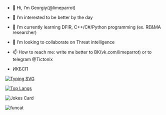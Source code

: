 - 👋 Hi, I’m Georgiy(@limeparrot)
- 👀 I’m interested to be better by the day
- 🌱 I’m currently learning DFIR, C++/C#/Python programming (ex. RE&MA researcher)
- 💞️ I’m looking to collaborate on Threat intelligence
- 📫 How to reach me: write me better to ВК(vk.com/limeparrot) or to telegram @Tictonix

- ИКБСП
<!---
limeparrot/limeparrot is a ✨ special ✨ repository because its `README.md` (this file) appears on your GitHub profile.
You can click the Preview link to take a look at your changes.
--->
[![Typing SVG](https://readme-typing-svg.herokuapp.com?color=%2336BCF7&lines=Computer+science+student)](https://git.io/typing-svg)

[![Top Langs](https://github-readme-stats.vercel.app/api/top-langs/?username=limeparrot&layout=compact)](https://github.com/anuraghazra/github-readme-stats)

![Jokes Card](https://readme-jokes.vercel.app/api)

![funcat](https://media1.tenor.com/m/nXJoXzdpDzoAAAAd/komaru-comaru.gif)
